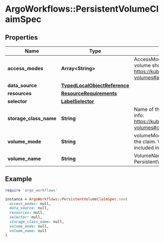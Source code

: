 # ArgoWorkflows::PersistentVolumeClaimSpec

## Properties

| Name | Type | Description | Notes |
| ---- | ---- | ----------- | ----- |
| **access_modes** | **Array&lt;String&gt;** | AccessModes contains the desired access modes the volume should have. More info: https://kubernetes.io/docs/concepts/storage/persistent-volumes#access-modes-1 | [optional] |
| **data_source** | [**TypedLocalObjectReference**](TypedLocalObjectReference.md) |  | [optional] |
| **resources** | [**ResourceRequirements**](ResourceRequirements.md) |  | [optional] |
| **selector** | [**LabelSelector**](LabelSelector.md) |  | [optional] |
| **storage_class_name** | **String** | Name of the StorageClass required by the claim. More info: https://kubernetes.io/docs/concepts/storage/persistent-volumes#class-1 | [optional] |
| **volume_mode** | **String** | volumeMode defines what type of volume is required by the claim. Value of Filesystem is implied when not included in claim spec. This is a beta feature. | [optional] |
| **volume_name** | **String** | VolumeName is the binding reference to the PersistentVolume backing this claim. | [optional] |

## Example

```ruby
require 'argo_workflows'

instance = ArgoWorkflows::PersistentVolumeClaimSpec.new(
  access_modes: null,
  data_source: null,
  resources: null,
  selector: null,
  storage_class_name: null,
  volume_mode: null,
  volume_name: null
)
```

